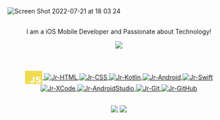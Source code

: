 <img width="968" alt="Screen Shot 2022-07-21 at 18 03 24" src="https://user-images.githubusercontent.com/100304104/180314847-76853f08-1b68-41c0-97dc-c8a25b5fd5de.png">



##

<p align="center">I am a iOS Mobile Developer and Passionate about Technology!</p>

<div align="center">
  <a href="https://github.com/juniorgambardella">
  <img height="180em" src="https://github-readme-stats.vercel.app/api?username=juniorgambardella&show_icons=false&theme=dark&include_all_commits=true&count_private=true"/>
</div>

##
<div style="display: inline_block" align="center"><br>
  <img align="center" alt="Jr-Js" height="30" width="40" src="https://raw.githubusercontent.com/devicons/devicon/master/icons/javascript/javascript-plain.svg">
  <img align="center" alt="Jr-HTML" height="30" width="40" src="https://cdn.jsdelivr.net/gh/devicons/devicon/icons/html5/html5-original-wordmark.svg">
  <img align="center" alt="Jr-CSS" height="30" width="40" src="https://cdn.jsdelivr.net/gh/devicons/devicon/icons/css3/css3-original-wordmark.svg">
  <img align="center" alt="Jr-Kotlin" height="30" width="40" src="https://cdn.jsdelivr.net/gh/devicons/devicon/icons/kotlin/kotlin-original.svg">
  <img align="center" alt="Jr-Android" height="30" width="40" src="https://cdn.jsdelivr.net/gh/devicons/devicon/icons/android/android-plain-wordmark.svg">
  <img align="center" alt="Jr-Swift" height="30" width="40" src="https://cdn.jsdelivr.net/gh/devicons/devicon/icons/swift/swift-original.svg">
  <img align="center" alt="Jr-XCode" height="30" width="40" src="https://cdn.jsdelivr.net/gh/devicons/devicon/icons/xcode/xcode-original.svg"">
  <img align="center" alt="Jr-AndroidStudio" height="30" width="40" src="https://cdn.jsdelivr.net/gh/devicons/devicon/icons/androidstudio/androidstudio-original.svg"">
  <img align="center" alt="Jr-Git" height="30" width="40" src="https://cdn.jsdelivr.net/gh/devicons/devicon/icons/git/git-plain.svg">
  <img align="center" alt="Jr-GitHub" height="30" width="40" src="https://cdn.jsdelivr.net/gh/devicons/devicon/icons/github/github-original-wordmark.svg">
</div>
  
  

  ##
 
<div align="center"> 
  <a href = "mailto:gambardellajunior@gmail.com"><img src="https://img.shields.io/badge/-Gmail-%23333?style=for-the-badge&logo=gmail&logoColor=white" target="_blank"></a>
  <a href="https://www.linkedin.com/in/juniorgambardella/" target="_blank"><img src="https://img.shields.io/badge/-LinkedIn-%230077B5?style=for-the-badge&logo=linkedin&logoColor=white" target="_blank"></a> 
</div>
